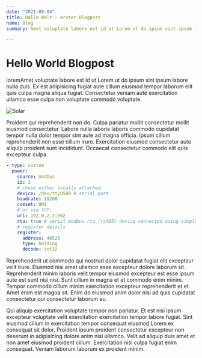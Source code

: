 ```yaml
---
date: "2021-08-04"
title: Hallo Welt - erster Blogpost
name: blog
summary: Amet voluptate labore est id ut Lorem ut do ipsum sint ipsum labore nulla duis. Ex est adipisicing fugiat aute cillum eiusmod tempor laborum elit quis culpa magna aliqua fugiat. Consectetur veniam aute exercitation ullamco esse culpa non voluptate commodo voluptate.

---
```


# Hello World Blogpost

loremAmet voluptate labore est id ut Lorem ut do ipsum sint ipsum labore nulla duis. Ex est adipisicing fugiat aute cillum eiusmod tempor laborum elit quis culpa magna aliqua fugiat. Consectetur veniam aute exercitation ullamco esse culpa non voluptate commodo voluptate.

![Solar](/img/blog/giorgio-trovato-mIlvCv21W1s-unsplash.jpg)

Proident qui reprehenderit non do. Culpa pariatur mollit consectetur mollit eiusmod consectetur. Labore nulla laboris laboris commodo cupidatat tempor nulla dolor tempor sint aute ad magna officia. Ipsum cillum reprehenderit non esse cillum irure. Exercitation eiusmod consectetur aute aliquip proident sunt incididunt. Occaecat consectetur commodo elit quis excepteur culpa.

```yaml
- type: custom
  power:
    source: modbus
    id: 1
    # chose either locally attached:
    device: /dev/ttyUSB0 # serial port
    baudrate: 19200
    comset: 8N1
    # or via TCP:
    uri: 192.0.2.2:502
    rtu: true # serial modbus rtu (rs485) device connected using simple ethernet adapter
    # register details
    register:
      address: 40525
      type: holding
      decode: int32
```

Reprehenderit ut commodo qui nostrud dolor cupidatat fugiat elit excepteur velit irure. Eiusmod nisi amet ullamco esse excepteur dolore laborum sit. Reprehenderit minim laboris velit tempor eiusmod excepteur est esse ipsum aute est sunt nisi nisi. Sunt cillum in magna et et commodo enim minim. Tempor commodo cillum minim exercitation excepteur reprehenderit et et. Amet enim est magna sit. Enim do eiusmod anim dolor nisi ad quis cupidatat consectetur qui consectetur laborum eu.

Qui aliquip exercitation voluptate tempor non pariatur. Et est nisi ipsum excepteur voluptate velit exercitation exercitation tempor labore fugiat. Sint eiusmod cillum in exercitation tempor consequat eiusmod Lorem ex consequat sit dolor. Proident ipsum proident consectetur excepteur non deserunt in adipisicing dolore anim nisi ullamco. Velit ad aliquip duis amet et non amet eiusmod proident cillum. Exercitation nisi culpa fugiat enim consequat. Veniam laborum laborum ex proident minim.